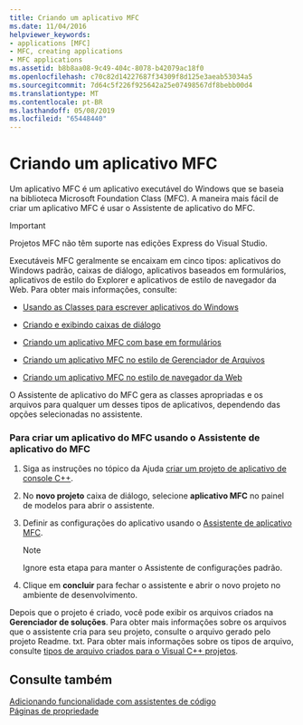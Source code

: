 ```yaml
---
title: Criando um aplicativo MFC
ms.date: 11/04/2016
helpviewer_keywords:
- applications [MFC]
- MFC, creating applications
- MFC applications
ms.assetid: b8b8aa08-9c49-404c-8078-b42079ac18f0
ms.openlocfilehash: c70c82d14227687f34309f8d125e3aeab53034a5
ms.sourcegitcommit: 7d64c5f226f925642a25e07498567df8bebb00d4
ms.translationtype: MT
ms.contentlocale: pt-BR
ms.lasthandoff: 05/08/2019
ms.locfileid: "65448440"
---
```

# <a name="creating-an-mfc-application"></a>Criando um aplicativo MFC

Um aplicativo MFC é um aplicativo executável do Windows que se baseia na biblioteca Microsoft Foundation Class (MFC). A maneira mais fácil de criar um aplicativo MFC é usar o Assistente de aplicativo do MFC.

> [!IMPORTANT]
>  Projetos MFC não têm suporte nas edições Express do Visual Studio.

Executáveis MFC geralmente se encaixam em cinco tipos: aplicativos do Windows padrão, caixas de diálogo, aplicativos baseados em formulários, aplicativos de estilo do Explorer e aplicativos de estilo de navegador da Web. Para obter mais informações, consulte:

- [Usando as Classes para escrever aplicativos do Windows](../../mfc/using-the-classes-to-write-applications-for-windows.md)

- [Criando e exibindo caixas de diálogo](../../mfc/creating-and-displaying-dialog-boxes.md)

- [Criando um aplicativo MFC com base em formulários](../../mfc/reference/creating-a-forms-based-mfc-application.md)

- [Criando um aplicativo MFC no estilo de Gerenciador de Arquivos](../../mfc/reference/creating-a-file-explorer-style-mfc-application.md)

- [Criando um aplicativo MFC no estilo de navegador da Web](../../mfc/reference/creating-a-web-browser-style-mfc-application.md)

O Assistente de aplicativo do MFC gera as classes apropriadas e os arquivos para qualquer um desses tipos de aplicativos, dependendo das opções selecionadas no assistente.

### <a name="to-create-an-mfc-application-using-the-mfc-application-wizard"></a>Para criar um aplicativo do MFC usando o Assistente de aplicativo do MFC

1. Siga as instruções no tópico da Ajuda [criar um projeto de aplicativo de console C++](../../get-started/tutorial-console-cpp.md).

1. No **novo projeto** caixa de diálogo, selecione **aplicativo MFC** no painel de modelos para abrir o assistente.

1. Definir as configurações do aplicativo usando o [Assistente de aplicativo MFC](../../mfc/reference/mfc-application-wizard.md).

    > [!NOTE]
    >  Ignore esta etapa para manter o Assistente de configurações padrão.

1. Clique em **concluir** para fechar o assistente e abrir o novo projeto no ambiente de desenvolvimento.

Depois que o projeto é criado, você pode exibir os arquivos criados na **Gerenciador de soluções**. Para obter mais informações sobre os arquivos que o assistente cria para seu projeto, consulte o arquivo gerado pelo projeto Readme. txt. Para obter mais informações sobre os tipos de arquivo, consulte [tipos de arquivo criados para o Visual C++ projetos](../../build/reference/file-types-created-for-visual-cpp-projects.md).

## <a name="see-also"></a>Consulte também

[Adicionando funcionalidade com assistentes de código](../../ide/adding-functionality-with-code-wizards-cpp.md)<br/>
[Páginas de propriedade](../../build/reference/property-pages-visual-cpp.md)

